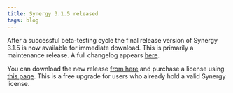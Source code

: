```yaml
---
title: Synergy 3.1.5 released
tags: blog
---
```


After a successful beta-testing cycle the final release version of Synergy 3.1.5 is now available for immediate download. This is primarily a maintenance release. A full changelog appears [here](http://wincent.com/a/products/synergy-classic/history/#3.1.5).

You can download the new release [from here](http://wincent.com/download.php?item=SynergyJaguar.dmg) and purchase a license using [this page](https://secure.wincent.com/a/products/synergy-classic/purchase/). This is a free upgrade for users who already hold a valid Synergy license.
